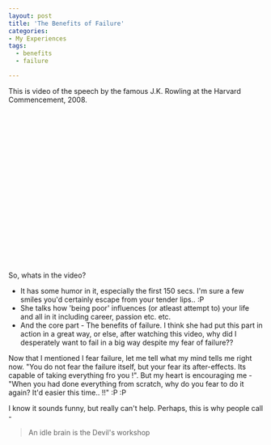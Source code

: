 ```yaml
---
layout: post
title: 'The Benefits of Failure'
categories:
- My Experiences
tags:
  - benefits
  - failure

---
```


This is video of the speech by the famous J.K. Rowling at the Harvard Commencement, 2008.

<object classid="clsid:d27cdb6e-ae6d-11cf-96b8-444553540000" width="400" height="302" codebase="http://download.macromedia.com/pub/shockwave/cabs/flash/swflash.cab#version=6,0,40,0"><param name="allowfullscreen" value="true" /><param name="allowscriptaccess" value="always" /><param name="src" value="http://vimeo.com/moogaloop.swf?clip_id=1711302&amp;server=vimeo.com&amp;show_title=1&amp;show_byline=1&amp;show_portrait=0&amp;color=&amp;fullscreen=1" /><embed type="application/x-shockwave-flash" width="400" height="302" src="http://vimeo.com/moogaloop.swf?clip_id=1711302&amp;server=vimeo.com&amp;show_title=1&amp;show_byline=1&amp;show_portrait=0&amp;color=&amp;fullscreen=1" allowscriptaccess="always" allowfullscreen="true"></embed></object>

So, whats in the video?

- It has some humor in it, especially the first 150 secs. I'm sure a few smiles you'd certainly escape from your tender lips.. :P
- She talks how 'being poor' influences (or atleast attempt to) your life and all in it including career, passion etc. etc.
- And the core part - The benefits of failure. I think she had put this part in action in a great way, or else, after watching this video, why did I desperately want to fail in a big way despite my fear of failure??

Now that I mentioned I fear failure, let me tell what my mind tells me right now. "You do not fear the failure itself, but your fear its after-effects. Its capable of taking everything fro you !". But my heart is encouraging me - "When you had done everything from scratch, why do you fear to do it again? It'd easier this time.. !!" :P :P

I know it sounds funny, but really can't help. Perhaps, this is why people call - 
> An idle brain is the Devil's workshop
